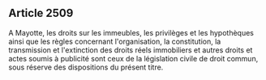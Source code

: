 Article 2509
----
A Mayotte, les droits sur les immeubles, les privilèges et les hypothèques ainsi
que les règles concernant l'organisation, la constitution, la transmission et
l'extinction des droits réels immobiliers et autres droits et actes soumis à
publicité sont ceux de la législation civile de droit commun, sous réserve des
dispositions du présent titre.

